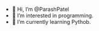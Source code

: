 - 👋 Hi, I’m @ParashPatel
- 👀 I’m interested in programming.
- 🌱 I’m currently learning Pythob.

<!---
ParashPatel/ParashPatel is a ✨ special ✨ repository because its `README.md` (this file) appears on your GitHub profile.
You can click the Preview link to take a look at your changes.
--->
